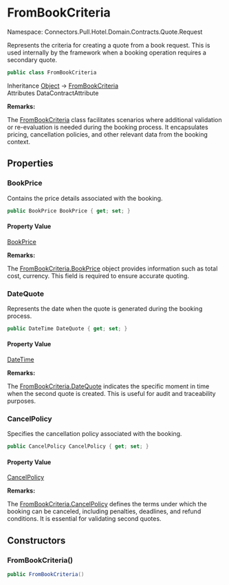 # FromBookCriteria

Namespace: Connectors.Pull.Hotel.Domain.Contracts.Quote.Request

Represents the criteria for creating a quote from a book request. 
 This is used internally by the framework when a booking operation requires a secondary quote.

```csharp
public class FromBookCriteria
```

Inheritance [Object](https://docs.microsoft.com/en-us/dotnet/api/system.object) → [FromBookCriteria](./connectors.pull.hotel.domain.contracts.quote.request.frombookcriteria)<br />
Attributes DataContractAttribute

**Remarks:**

The [FromBookCriteria](./connectors.pull.hotel.domain.contracts.quote.request.frombookcriteria) class facilitates scenarios where additional validation 
 or re-evaluation is needed during the booking process. It encapsulates pricing, cancellation policies, 
 and other relevant data from the booking context.

## Properties

### **BookPrice**

Contains the price details associated with the booking.

```csharp
public BookPrice BookPrice { get; set; }
```

#### Property Value

[BookPrice](./connectors.pull.hotel.domain.contracts.book.request.bookprice)<br />

**Remarks:**

The [FromBookCriteria.BookPrice](./connectors.pull.hotel.domain.contracts.quote.request.frombookcriteria#bookprice) object provides information such as total cost, currency. This field is required to ensure accurate quoting.

### **DateQuote**

Represents the date when the quote is generated during the booking process.

```csharp
public DateTime DateQuote { get; set; }
```

#### Property Value

[DateTime](https://docs.microsoft.com/en-us/dotnet/api/system.datetime)<br />

**Remarks:**

The [FromBookCriteria.DateQuote](./connectors.pull.hotel.domain.contracts.quote.request.frombookcriteria#datequote) indicates the specific moment in time when the second quote is created. 
 This is useful for audit and traceability purposes.

### **CancelPolicy**

Specifies the cancellation policy associated with the booking.

```csharp
public CancelPolicy CancelPolicy { get; set; }
```

#### Property Value

[CancelPolicy](./connectors.pull.hotel.domain.contracts.common.cancelpolicy)<br />

**Remarks:**

The [FromBookCriteria.CancelPolicy](./connectors.pull.hotel.domain.contracts.quote.request.frombookcriteria#cancelpolicy) defines the terms under which the booking can be canceled, 
 including penalties, deadlines, and refund conditions. It is essential for validating second quotes.

## Constructors

### **FromBookCriteria()**

```csharp
public FromBookCriteria()
```
